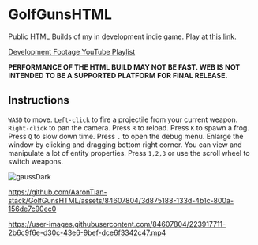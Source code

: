 # GolfGunsHTML
Public HTML Builds of my in development indie game. Play at [this link.](https://aarontian-stack.github.io/GolfGunsHTMLPrivate/ "GolfGuns")

[Development Footage YouTube Playlist](https://youtube.com/playlist?list=PLZcvEOxXvlm42nLZId6FSk-2XstOKeQi6)

**PERFORMANCE OF THE HTML BUILD MAY NOT BE FAST. WEB IS NOT INTENDED TO BE A SUPPORTED PLATFORM FOR FINAL RELEASE.**

## Instructions
```WASD``` to move. ```Left-click``` to fire a projectile from your current weapon. ```Right-click``` to pan the camera. Press ```R``` to reload. Press ```K``` to spawn a frog. Press ```Q``` to slow down time.
Press ```.``` to open the debug menu. Enlarge the window by clicking and dragging bottom right corner. You can view and manipulate a lot of entity properties. 
Press ```1,2,3``` or use the scroll wheel to switch weapons.

![gaussDark](https://github.com/AaronTian-stack/GolfGunsHTML/assets/84607804/c75d3f38-91a5-4e05-9b4b-9eb744dbd08e)

https://github.com/AaronTian-stack/GolfGunsHTML/assets/84607804/3d875188-133d-4b1c-800a-156de7c90ec0

https://user-images.githubusercontent.com/84607804/223917711-2b6c9f6e-d30c-43e6-9bef-dce6f3342c47.mp4

